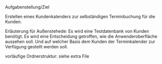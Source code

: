 Aufgabenstellung/Ziel

Erstellen eines Kundenkalenders zur selbständigen Terminbuchung für die Kunden.

Erläuterung für Außenstehede:
Es wird eine Testdatenbank von Kunden benötigt.
Es wird eine Entscheidung getroffen, wie die Anwenderoberfläche aussehen soll.
Und auf welcher Basis dem Kunden der Terminkalender zur Verfügung gestellt werden soll. 

vorläufige Ordnerstruktur: siehe extra File
